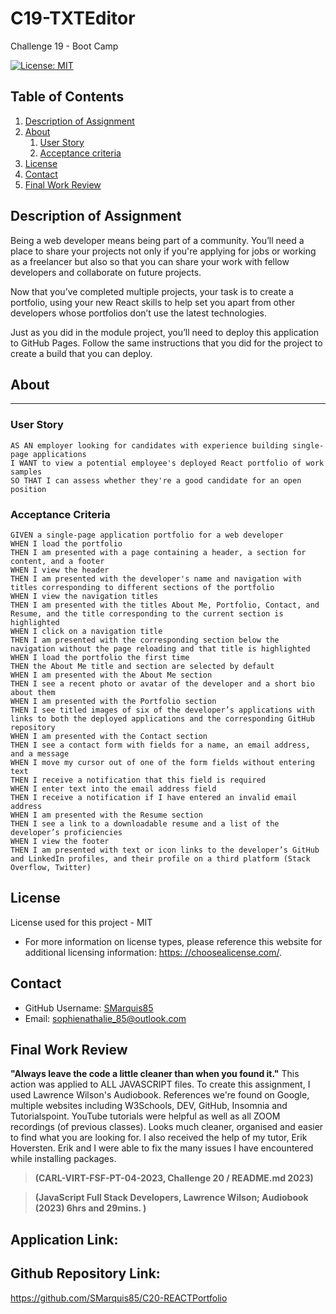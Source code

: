 # C19-TXTEditor
Challenge 19 - Boot Camp

[![License: MIT](https://img.shields.io/badge/License-MIT-yellow.svg)](https://opensource.org/licenses/MIT)


## Table of Contents

  1. [Description of Assignment](#description-of-assignment)
  2. [About](#about)
      1. [User Story](#user-story)
      2. [Acceptance criteria](#acceptance-criteria)   
  3. [License](#license)
  4. [Contact](#contact)
  5. [Final Work Review](#final-work-review)


  ## Description of Assignment

Being a web developer means being part of a community. You’ll need a place to share your projects not only if you're applying for jobs or working as a freelancer but also so that you can share your work with fellow developers and collaborate on future projects.

Now that you’ve completed multiple projects, your task is to create a portfolio, using your new React skills to help set you apart from other developers whose portfolios don’t use the latest technologies.

Just as you did in the module project, you’ll need to deploy this application to GitHub Pages. Follow the same instructions that you did for the project to create a build that you can deploy.

  ## About 

---
### User Story

```
AS AN employer looking for candidates with experience building single-page applications
I WANT to view a potential employee's deployed React portfolio of work samples
SO THAT I can assess whether they're a good candidate for an open position
```
### Acceptance Criteria

```
GIVEN a single-page application portfolio for a web developer
WHEN I load the portfolio
THEN I am presented with a page containing a header, a section for content, and a footer
WHEN I view the header
THEN I am presented with the developer's name and navigation with titles corresponding to different sections of the portfolio
WHEN I view the navigation titles
THEN I am presented with the titles About Me, Portfolio, Contact, and Resume, and the title corresponding to the current section is highlighted
WHEN I click on a navigation title
THEN I am presented with the corresponding section below the navigation without the page reloading and that title is highlighted
WHEN I load the portfolio the first time
THEN the About Me title and section are selected by default
WHEN I am presented with the About Me section
THEN I see a recent photo or avatar of the developer and a short bio about them
WHEN I am presented with the Portfolio section
THEN I see titled images of six of the developer’s applications with links to both the deployed applications and the corresponding GitHub repository
WHEN I am presented with the Contact section
THEN I see a contact form with fields for a name, an email address, and a message
WHEN I move my cursor out of one of the form fields without entering text
THEN I receive a notification that this field is required
WHEN I enter text into the email address field
THEN I receive a notification if I have entered an invalid email address
WHEN I am presented with the Resume section
THEN I see a link to a downloadable resume and a list of the developer’s proficiencies
WHEN I view the footer
THEN I am presented with text or icon links to the developer’s GitHub and LinkedIn profiles, and their profile on a third platform (Stack Overflow, Twitter) 
```

## License

License used for this project - MIT
  * For more information on license types, please reference this website
  for additional licensing information: [https: //choosealicense.com/](https://choosealicense.com/).


  ## Contact

  * GitHub Username: [SMarquis85](https://github.com/SMarquis85)
  * Email: sophienathalie_85@outlook.com


  ## Final Work Review

**"Always leave the code a little cleaner than when you found it."**  This action was applied to ALL JAVASCRIPT files. To create this assignment, I used Lawrence Wilson's Audiobook. References we're found on Google, multiple websites including W3Schools, DEV, GitHub, Insomnia and Tutorialspoint. YouTube tutorials were helpful as well as all ZOOM recordings (of previous classes). Looks much cleaner, organised and easier to find what you are looking for. I also received the help of my tutor, Erik Hoversten. Erik and I were able to fix the many issues I have encountered while installing packages.

> **(CARL-VIRT-FSF-PT-04-2023, Challenge 20 / README.md 2023)**

> **(JavaScript Full Stack Developers, Lawrence Wilson; Audiobook (2023) 6hrs and 29mins. )**


## Application Link:



## Github Repository Link:

https://github.com/SMarquis85/C20-REACTPortfolio 